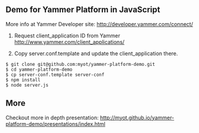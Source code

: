 ## Demo for Yammer Platform in JavaScript

More info at Yammer Developer site: 
http://developer.yammer.com/connect/

1. Request client_application ID from Yammer
http://www.yammer.com/client_applications/

2. Copy server.conf.template and update the client_application there.

```
$ git clone git@github.com:myot/yammer-platform-demo.git
$ cd yammer-platform-demo
$ cp server-conf.template server-conf
$ npm install
$ node server.js
```

## More

Checkout more in depth presentation: http://myot.github.io/yammer-platform-demo/presentations/index.html


